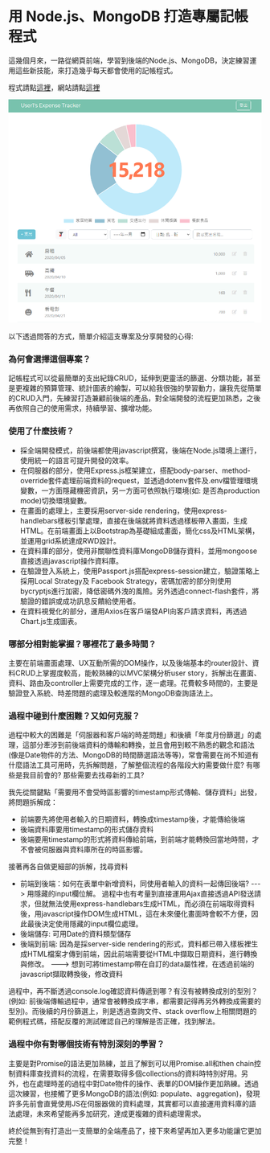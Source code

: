 #  用 Node.js、MongoDB 打造專屬記帳程式

這幾個月來，一路從網頁前端，學習到後端的Node.js、MongoDB，決定練習運用這些新技能，來打造幾乎每天都會使用的記帳程式。

程式請點[這裡](https://github.com/Kaikai8888/expense-tracker)，網站請點[這裡](https://frozen-taiga-94619.herokuapp.com/)

![](https://github.com/Kaikai8888/expense-tracker/raw/master/screenshot/home-page-screenshot.png)

以下透過問答的方式，簡單介紹這支專案及分享開發的心得:

### 為何會選擇這個專案？

記帳程式可以從最簡單的支出紀錄CRUD，延伸到更靈活的篩選、分類功能，甚至是更複雜的預算管理、統計圖表的繪製，可以給我很強的學習動力，讓我先從簡單的CRUD入門，先練習打造兼顧前後端的產品，對全端開發的流程更加熟悉，之後再依照自己的使用需求，持續學習、擴增功能。

### 使用了什麼技術？

* 採全端開發模式，前後端都使用javascript撰寫，後端在Node.js環境上運行，使用統一的語言可提升開發的效率。
* 在伺服器的部分，使用Express.js框架建立，搭配body-parser、method-override套件處理前端資料的request，並透過dotenv套件及.env檔管理環境變數，一方面隱藏機密資訊，另一方面可依照執行環境(如: 是否為production mode)切換環境變數。
* 在畫面的處理上，主要採用server-side rendering，使用express-handlebars樣板引擎處理，直接在後端就將資料透過樣板帶入畫面，生成HTML。在前端畫面上以Bootstrap為基礎組成畫面，簡化css及HTML架構，並運用grid系統達成RWD設計。
* 在資料庫的部分，使用非關聯性資料庫MongoDB儲存資料，並用mongoose直接透過javascript操作資料庫。
* 在驗證登入系統上，使用Passport.js搭配express-session建立，驗證策略上採用Local Strategy及 Facebook Strategy，密碼加密的部分則使用bycryptjs進行加密，降低密碼外洩的風險。另外透過connect-flash套件，將驗證的錯誤或成功訊息反饋給使用者。
* 在資料視覺化的部分，運用Axios在客戶端發API向客戶請求資料，再透過Chart.js生成圖表。
### 哪部分相對能掌握？哪裡花了最多時間？

主要在前端畫面處理、UX互動所需的DOM操作，以及後端基本的router設計、資料CRUD上掌握度較高，能較熟練的以MVC架構分析user story，拆解出在畫面、資料、路由及controller上需要完成的工作，逐一處理。花費較多時間的，主要是驗證登入系統、時差問題的處理及較進階的MongoDB查詢語法上。

### 過程中碰到什麼困難？又如何克服？

過程中較大的困難是「伺服器和客戶端的時差問題」和後續「年度月份篩選」的處理，這部分牽涉到前後端資料的傳輸和轉換，並且會用到較不熟悉的觀念和語法(像是Date物件的方法、MongoDB的時間篩選語法等等)，常會需要在尚不知道有什麼語法工具可用時，先拆解問題，了解整個流程的各階段大約需要做什麼? 有哪些是我目前會的? 那些需要去找尋新的工具?

我先從關鍵點「需要用不會受時區影響的timestamp形式傳輸、儲存資料」出發，將問題拆解成：

* 前端要先將使用者輸入的日期資料，轉換成timestamp後，才能傳給後端
* 後端資料庫要用timestamp的形式儲存資料
* 後端要用timestamp的形式將資料傳給前端，到前端才能轉換回當地時間，才不會被伺服器與資料庫所在的時區影響。


接著再各自做更細部的拆解，找尋資料

* 前端到後端：如何在表單中新增資料，同使用者輸入的資料一起傳回後端? ---> 用隱藏的input欄位解。
  過程中也有考量到直接運用Ajax直接透過API發送請求，但就無法使用express-handlebars生成HTML，而必須在前端取得資料後，用javascript操作DOM生成HTML，這在未來優化畫面時會較不方便，因此最後決定使用隱藏的input欄位處理。
* 後端儲存: 可用Date的資料類型儲存
* 後端到前端:  因為是採server-side rendering的形式，資料都已帶入樣板裡生成HTML檔案才傳到前端，因此前端需要從HTML中擷取日期資料，進行轉換與修改。 ---> 想到可將timestamp帶在自訂的data屬性裡，在透過前端的javascript擷取轉換後，修改資料

過程中，再不斷透過console.log確認資料傳遞到哪？有沒有被轉換成別的型別？(例如: 前後端傳輸過程中，通常會被轉換成字串，都需要記得再另外轉換成需要的型別)。而後續的月份篩選上，則是透過查詢文件、stack overflow上相關問題的範例程式碼，搭配反覆的測試確認自己的理解是否正確，找到解法。

### 過程中你有對哪個技術有特別深刻的學習？

主要是對Promise的語法更加熟練，並且了解到可以用Promise.all和then chain控制資料庫查找資料的流程，在需要取得多個collections的資料時特別好用。另外，也在處理時差的過程中對Date物件的操作、表單的DOM操作更加熟練。透過這次練習，也接觸了更多MongoDB的語法(例如: populate、aggregation)，發現許多先前會直覺使用JS在伺服器做的資料處理，其實都可以直接運用資料庫的語法處理，未來希望能再多加研究，達成更複雜的資料處理需求。

終於從無到有打造出一支簡單的全端產品了，接下來希望再加入更多功能讓它更加完整！
